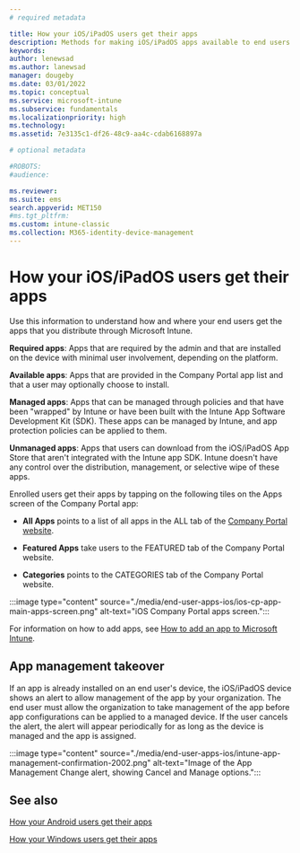 ```yaml
---
# required metadata

title: How your iOS/iPadOS users get their apps 
description: Methods for making iOS/iPadOS apps available to end users
keywords:
author: lenewsad
ms.author: lanewsad
manager: dougeby
ms.date: 03/01/2022
ms.topic: conceptual
ms.service: microsoft-intune
ms.subservice: fundamentals
ms.localizationpriority: high
ms.technology:
ms.assetid: 7e3135c1-df26-48c9-aa4c-cdab6168897a

# optional metadata

#ROBOTS:
#audience:

ms.reviewer:
ms.suite: ems
search.appverid: MET150
#ms.tgt_pltfrm:
ms.custom: intune-classic
ms.collection: M365-identity-device-management
---
```



# How your iOS/iPadOS users get their apps

Use this information to understand how and where your end users get the apps that you distribute through Microsoft Intune.

**Required apps**: Apps that are required by the admin and that are installed on the device with minimal user involvement, depending on the platform.

**Available apps**: Apps that are provided in the Company Portal app list and that a user may optionally choose to install.

**Managed apps**: Apps that can be managed through policies and that have been "wrapped" by Intune or have been built with the Intune App Software Development Kit (SDK). These apps can be managed by Intune, and app protection policies can be applied to them.

**Unmanaged apps**: Apps that users can download from the iOS/iPadOS App Store that aren't integrated with the Intune app SDK. Intune doesn't have any control over the distribution, management, or selective wipe of these apps.  

Enrolled users get their apps by tapping on the following tiles on the Apps screen of the Company Portal app:

- **All Apps** points to a list of all apps in the ALL tab of the [Company Portal website](https://portal.manage.microsoft.com).

- **Featured Apps** take users to the FEATURED tab of the Company Portal website.

- **Categories** points to the CATEGORIES tab of the Company Portal website.

:::image type="content" source="./media/end-user-apps-ios/ios-cp-app-main-apps-screen.png" alt-text="iOS Company Portal apps screen.":::

For information on how to add apps, see [How to add an app to Microsoft Intune](../apps/apps-add.md).

## App management takeover
If an app is already installed on an end user's device, the iOS/iPadOS device shows an alert to allow management of the app by your organization. The end user must allow the organization to take management of the app before app configurations can be applied to a managed device. If the user cancels the alert, the alert will appear periodically for as long as the device is managed and the app is assigned.  

:::image type="content" source="./media/end-user-apps-ios/intune-app-management-confirmation-2002.png" alt-text="Image of the App Management Change alert, showing Cancel and Manage options.":::

## See also  

[How your Android users get their apps](end-user-apps-android.md)

[How your Windows users get their apps](end-user-apps-windows.md)
